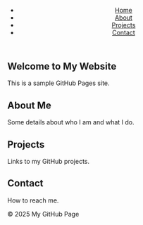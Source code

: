 
<!DOCTYPE html>
<html lang="en">
<head>
  <meta charset="UTF-8">
  <title>My GitHub Page</title>
  <link rel="stylesheet" href="styles.css">
</head>
<body>
  <header>
    <nav>
      <ul class="navbar">
        <li><a href="#home">Home</a></li>
        <li><a href="#about">About</a></li>
        <li><a href="#projects">Projects</a></li>
        <li><a href="#contact">Contact</a></li>
      </ul>
    </nav>
  </header>

  <section id="home">
    <h1>Welcome to My Website</h1>
    <p>This is a sample GitHub Pages site.</p>
  </section>

  <section id="about">
    <h2>About Me</h2>
    <p>Some details about who I am and what I do.</p>
  </section>

  <section id="projects">
    <h2>Projects</h2>
    <p>Links to my GitHub projects.</p>
  </section>

  <section id="contact">
    <h2>Contact</h2>
    <p>How to reach me.</p>
  </section>

  <footer>
    <p>&copy; 2025 My GitHub Page</p>
  </footer>
</body>
</html>
